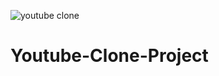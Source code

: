 ![youtube clone](https://user-images.githubusercontent.com/48400035/114366906-85154f80-9b99-11eb-93eb-3f0b271930ef.png)
# Youtube-Clone-Project
